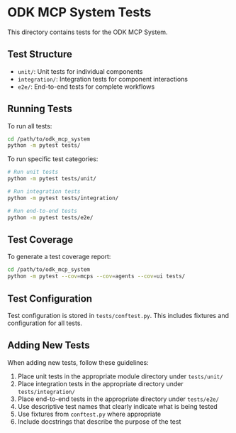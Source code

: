 # ODK MCP System Tests

This directory contains tests for the ODK MCP System.

## Test Structure

- `unit/`: Unit tests for individual components
- `integration/`: Integration tests for component interactions
- `e2e/`: End-to-end tests for complete workflows

## Running Tests

To run all tests:

```bash
cd /path/to/odk_mcp_system
python -m pytest tests/
```

To run specific test categories:

```bash
# Run unit tests
python -m pytest tests/unit/

# Run integration tests
python -m pytest tests/integration/

# Run end-to-end tests
python -m pytest tests/e2e/
```

## Test Coverage

To generate a test coverage report:

```bash
cd /path/to/odk_mcp_system
python -m pytest --cov=mcps --cov=agents --cov=ui tests/
```

## Test Configuration

Test configuration is stored in `tests/conftest.py`. This includes fixtures and configuration for all tests.

## Adding New Tests

When adding new tests, follow these guidelines:

1. Place unit tests in the appropriate module directory under `tests/unit/`
2. Place integration tests in the appropriate directory under `tests/integration/`
3. Place end-to-end tests in the appropriate directory under `tests/e2e/`
4. Use descriptive test names that clearly indicate what is being tested
5. Use fixtures from `conftest.py` where appropriate
6. Include docstrings that describe the purpose of the test

